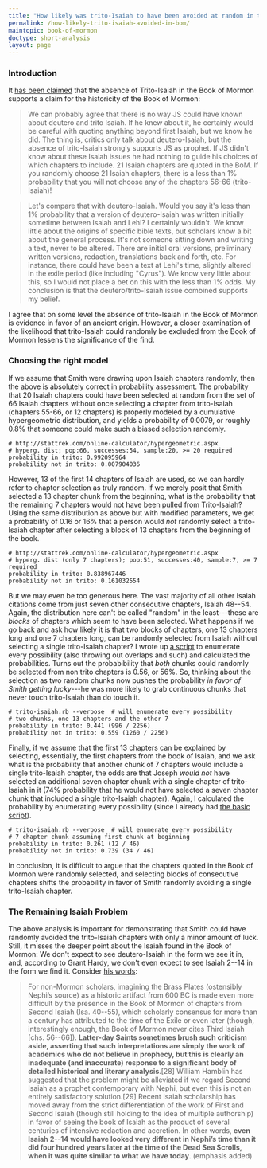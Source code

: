 ```yaml
---
title: "How likely was trito-Isaiah to have been avoided at random in the Book of Mormon translation?"
permalink: /how-likely-trito-isaiah-avoided-in-bom/
maintopic: book-of-mormon
doctype: short-analysis
layout: page
---
```


### Introduction

It [has been claimed](https://www.reddit.com/r/mormon/comments/8nts0v/a_response_to_the_recently_posted_document_on_the/e02105x/) that the absence of Trito-Isaiah in the Book of Mormon supports a claim for the historicity of the Book of Mormon:

> We can probably agree that there is no way JS could have known about deutero and trito Isaiah. If he knew about it, he certainly would be careful with quoting anything beyond first Isaiah, but we know he did. The thing is, critics only talk about deutero-Isaiah, but the absence of trito-Isaiah strongly supports JS as prophet. If JS didn't know about these Isaiah issues he had nothing to guide his choices of which chapters to include. 21 Isaiah chapters are quoted in the BoM. If you randomly choose 21 Isaiah chapters, there is a less than 1% probability that you will not choose any of the chapters 56-66 (trito-Isaiah)!

> Let's compare that with deutero-Isaiah. Would you say it's less than 1% probability that a version of deutero-Isaiah was written initially sometime between Isaiah and Lehi? I certainly wouldn't. We know little about the origins of specific bible texts, but scholars know a bit about the general process. It's not someone sitting down and writing a text, never to be altered. There are initial oral versions, preliminary written versions, redaction, translations back and forth, etc. For instance, there could have been a text at Lehi's time, slightly altered in the exile period (like including "Cyrus"). We know very little about this, so I would not place a bet on this with the less than 1% odds. My conclusion is that the deutero/trito-Isaiah issue combined supports my belief.

I agree that on some level the absence of trito-Isaiah in the Book of Mormon is evidence in favor of an ancient origin.  However, a closer examination of the likelihood that trito-Isaiah could randomly be excluded from the Book of Mormon lessens the significance of the find.

### Choosing the right model

If we assume that Smith were drawing upon Isaiah chapters randomly, then the above is absolutely correct in probability assessment.  The probability that 20 Isaiah chapters could have been selected at random from the set of 66 Isaiah chapters without once selecting a chapter from trito-Isaiah (chapters 55-66, or 12 chapters) is properly modeled by a cumulative hypergeometric distribution, and yields a probability of 0.0079, or roughly 0.8% that someone could make such a biased selection randomly.

    # http://stattrek.com/online-calculator/hypergeometric.aspx
    # hyperg. dist; pop:66, successes:54, sample:20, >= 20 required
    probability in trito: 0.992095964
    probability not in trito: 0.007904036

However, 13 of the first 14 chapters of Isaiah are used, so we can hardly refer to chapter selection as truly random.  If we merely posit that Smith selected a 13 chapter chunk from the beginning, what is the probability that the remaining 7 chapters would not have been pulled from Trito-Isaiah?  Using the same distribution as above but with modified parameters, we get a probability of 0.16 or 16% that a person would _not_ randomly select a trito-Isaiah chapter after selecting a block of 13 chapters from the beginning of the book.

    # http://stattrek.com/online-calculator/hypergeometric.aspx
    # hyperg. dist (only 7 chapters); pop:51, successes:40, sample:7, >= 7 required
    probability in trito: 0.838967446
    probability not in trito: 0.161032554

But we may even be too generous here.  The vast majority of all other Isaiah citations come from just seven other consecutive chapters, Isaiah 48--54.  Again, the distribution here can't be called "random" in the least---these are _blocks_ of chapters which seem to have been selected.  What happens if we go back and ask how likely it is that two blocks of chapters, one 13 chapters long and one 7 chapters long, can be randomly selected from Isaiah without selecting a single trito-Isaiah chapter?  I wrote up [a script](https://github.com/faenrandir/a_careful_examination/blob/e5a43715b09837fcabdc6664f3f0d00b0fbacaf1/scripts/trito-isaiah.rb) to enumerate every possibility (also throwing out overlaps and such) and calculated the probabilities.  Turns out the probabibility that _both_ chunks could randomly be selected from non trito chapters is 0.56, or 56%.  So, thinking about the selection as two random chunks now pushes the probability _in favor of Smith getting lucky_---he was more likely to grab continuous chunks that never touch trito-Isaiah than do touch it.

    # trito-isaiah.rb --verbose  # will enumerate every possibility
    # two chunks, one 13 chapters and the other 7
    probability in trito: 0.441 (996 / 2256)
    probability not in trito: 0.559 (1260 / 2256)

Finally, if we assume that the first 13 chapters can be explained by selecting, essentially, the first chapters from the book of Isaiah, and we ask what is the probability that another chunk of 7 chapters would include a single trito-Isaiah chapter, the odds are that Joseph _would not_ have selected an additional seven chapter chunk with a single chapter of trito-Isaiah in it (74% probability that he would not have selected a seven chapter chunk that included a single trito-Isaiah chapter).  Again, I calculated the probability by enumerating every possibility (since I already had [the basic script](https://github.com/faenrandir/a_careful_examination/blob/e5a43715b09837fcabdc6664f3f0d00b0fbacaf1/scripts/trito-isaiah.rb)).

    # trito-isaiah.rb --verbose  # will enumerate every possibility
    # 7 chapter chunk assuming first chunk at beginning
    probability in trito: 0.261 (12 / 46)
    probability not in trito: 0.739 (34 / 46)

In conclusion, it is difficult to argue that the chapters quoted in the Book of Mormon were randomly selected, and selecting blocks of consecutive chapters shifts the probability in favor of Smith randomly avoiding a single trito-Isaiah chapter.

### The Remaining Isaiah Problem

The above analysis is important for demonstrating that Smith could have randomly avoided the trito-Isaiah chapters with only a minor amount of luck.  Still, it misses the deeper point about the Isaiah found in the Book of Mormon: We don't expect to see deutero-Isaiah in the form we see it in, and, according to Grant Hardy, we don't even expect to see Isaiah 2--14 in the form we find it.  Consider [his words](https://github.com/faenrandir/a_careful_examination/blob/e5a43715b09837fcabdc6664f3f0d00b0fbacaf1/documents/book_of_mormon/the_puzzle_of_the_King_James_Version__Grant_Hardy.md):

> For non-Mormon scholars, imagining the Brass Plates (ostensibly Nephi’s source) as a historic artifact from 600 BC is made even more difficult by the presence in the Book of Mormon of chapters from Second Isaiah (Isa. 40--55), which scholarly consensus for more than a century has attributed to the time of the Exile or even later (though, interestingly enough, the Book of Mormon never cites Third Isaiah [chs. 56--66]). **Latter-day Saints sometimes brush such criticism aside, asserting that such interpretations are simply the work of academics who do not believe in prophecy, but this is clearly an inadequate (and inaccurate) response to a significant body of detailed historical and literary analysis**.[28] William Hamblin has suggested that the problem might be alleviated if we regard Second Isaiah as a prophet contemporary with Nephi, but even this is not an entirely satisfactory solution.[29] Recent Isaiah scholarship has moved away from the strict differentiation of the work of First and Second Isaiah (though still holding to the idea of multiple authorship) in favor of seeing the book of Isaiah as the product of several centuries of intensive redaction and accretion. In other words, **even Isaiah 2--14 would have looked very different in Nephi’s time than it did four hundred years later at the time of the Dead Sea Scrolls, when it was quite similar to what we have today**. (emphasis added)
